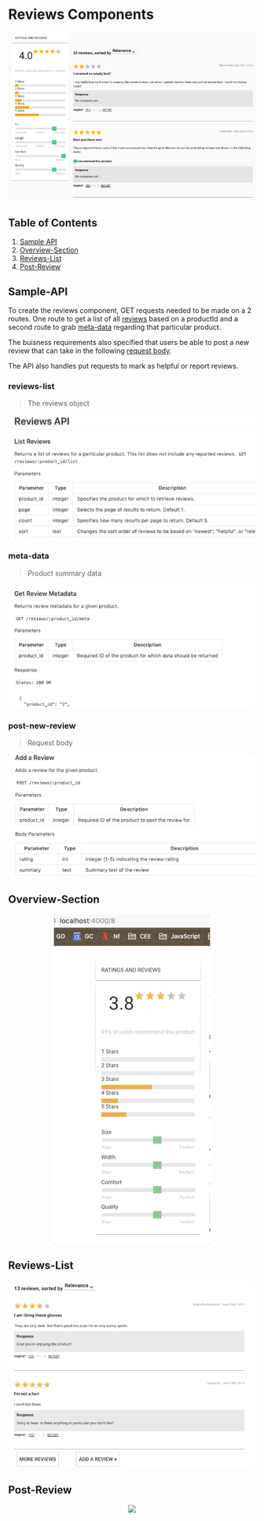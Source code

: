 # Reviews Components

<p align="center" width="80%" height="80%" >
<img src="overview.png">
</p>

## Table of Contents

1. [Sample API](#Sample-API)
2. [Overview-Section](#Overview-Section)
3. [Reviews-List](#Reviews-List)
4. [Post-Review](#Post-Review)

## Sample-API

To create the reviews component, GET requests needed to be made on a 2 routes. One route to get a list of all [reviews](#reviews-list) based on a productId and a second route to grab [meta-data](#meta-data-list) regarding that particular product.

The buisness requirements also specified that users be able to post a new review that can take in the following [request body](#post-new-review).

The API also handles put requests to mark as helpful or report reviews.

### reviews-list

> The reviews object

<p align="center" width="80%" height="80%" >
<img src="reviewslistapi.gif">
</p>

### meta-data

> Product summary data

<p align="center"  width="80%" height="80%">
<img src="metaapi.gif">
</p>

### post-new-review

> Request body

<p align="center"  width="80%" height="80%">
<img src="postapi.gif">
</p>

## Overview-Section

<p align="center"  width="80%" height="80%">
<img src="meta_gif.gif">
</p>

## Reviews-List

<p align="center"  width="80%" height="80%">
<img src="reviewslist_gif.gif">
</p>

## Post-Review

<p align="center"  width="80%" height="80%">
<img src="form.gif">
</p>

